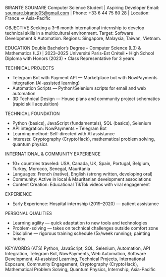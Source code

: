 BIRANTE SOUMARE
Computer Science Student | Aspiring Developer
Email: soumare.birante05@gmail.com | Phone: +33 6 44 75 60 28 | Location: France → Asia-Pacific

OBJECTIVE
Seeking a 3–6 month international internship to develop technical skills in a multicultural environment. Target: Software Development & Automation. Regions: Singapore, Malaysia, Taiwan, Vietnam.

EDUCATION
Double Bachelor’s Degree – Computer Science (L3) & Mathematics (L2) | 2023–2025
Université Paris-Est Créteil • High School Diploma with Honors (2023) • Class Representative for 3 years

TECHNICAL PROJECTS
- Telegram Bot with Payment API — Marketplace bot with NowPayments integration (AI-assisted learning)
- Automation Scripts — Python/Selenium scripts for email and web automation
- 3D Technical Design — House plans and community project schematics (rapid skill acquisition)

TECHNICAL FOUNDATION
- Python (basics), JavaScript (fundamentals), SQL (basics), Selenium
- API integration: NowPayments • Telegram Bot
- Learning method: Self-directed with AI assistance
- Interests: Cryptography (CryptoHack), mathematical problem solving, quantum physics

INTERNATIONAL & COMMUNITY EXPERIENCE
- 10+ countries traveled: USA, Canada, UK, Spain, Portugal, Belgium, Turkey, Morocco, Senegal, Mauritania
- Languages: French (native), English (strong written, developing oral)
- Community: Active in local & Mauritanian development associations
- Content Creation: Educational TikTok videos with viral engagement

EXPERIENCE
- Early Experience: Hospital internship (2019–2020) — patient assistance

PERSONAL QUALITIES
- Learning agility — quick adaptation to new tools and technologies
- Problem-solving — takes on technical challenges outside comfort zone
- Discipline — rigorous training schedule (5x/week running); painting hobby

KEYWORDS (ATS)
Python, JavaScript, SQL, Selenium, Automation, API Integration, Telegram Bot, NowPayments, Web Automation, Software Development, AI-assisted Learning, Technical Projects, International Exposure, Community Engagement, Cryptography (CryptoHack), Mathematical Problem Solving, Quantum Physics, Internship, Asia-Pacific

